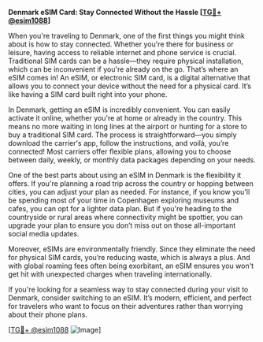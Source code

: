 **Denmark eSIM Card: Stay Connected Without the Hassle [[TG💪+ @esim1088](https://t.me/s/esim1088)]**

When you're traveling to Denmark, one of the first things you might think about is how to stay connected. Whether you're there for business or leisure, having access to reliable internet and phone service is crucial. Traditional SIM cards can be a hassle—they require physical installation, which can be inconvenient if you're already on the go. That’s where an eSIM comes in! An eSIM, or electronic SIM card, is a digital alternative that allows you to connect your device without the need for a physical card. It’s like having a SIM card built right into your phone.

In Denmark, getting an eSIM is incredibly convenient. You can easily activate it online, whether you're at home or already in the country. This means no more waiting in long lines at the airport or hunting for a store to buy a traditional SIM card. The process is straightforward—you simply download the carrier's app, follow the instructions, and voilà, you’re connected! Most carriers offer flexible plans, allowing you to choose between daily, weekly, or monthly data packages depending on your needs. 

One of the best parts about using an eSIM in Denmark is the flexibility it offers. If you're planning a road trip across the country or hopping between cities, you can adjust your plan as needed. For instance, if you know you'll be spending most of your time in Copenhagen exploring museums and cafes, you can opt for a lighter data plan. But if you're heading to the countryside or rural areas where connectivity might be spottier, you can upgrade your plan to ensure you don’t miss out on those all-important social media updates.

Moreover, eSIMs are environmentally friendly. Since they eliminate the need for physical SIM cards, you’re reducing waste, which is always a plus. And with global roaming fees often being exorbitant, an eSIM ensures you won't get hit with unexpected charges when traveling internationally.

If you're looking for a seamless way to stay connected during your visit to Denmark, consider switching to an eSIM. It’s modern, efficient, and perfect for travelers who want to focus on their adventures rather than worrying about their phone plans. 

[[TG💪+ @esim1088](https://t.me/s/esim1088) ![Image](https://i.postimg.cc/Y0z9fWf4/image.png)]